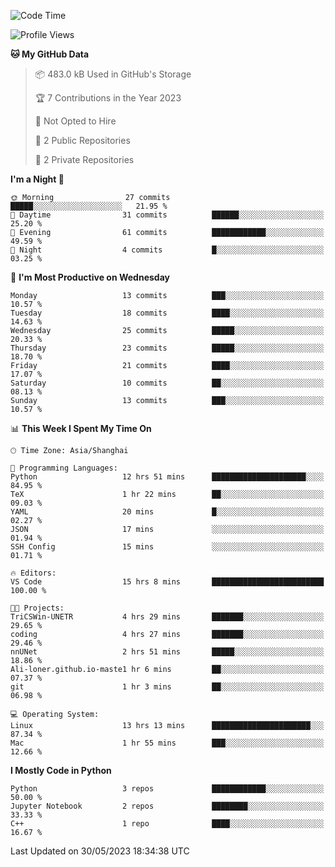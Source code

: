 <!--START_SECTION:waka-->
![Code Time](http://img.shields.io/badge/Code%20Time-132%20hrs%2033%20mins-blue)

![Profile Views](http://img.shields.io/badge/Profile%20Views-0-blue)

**🐱 My GitHub Data** 

> 📦 483.0 kB Used in GitHub's Storage 
 > 
> 🏆 7 Contributions in the Year 2023
 > 
> 🚫 Not Opted to Hire
 > 
> 📜 2 Public Repositories 
 > 
> 🔑 2 Private Repositories 
 > 
**I'm a Night 🦉** 

```text
🌞 Morning                27 commits          █████░░░░░░░░░░░░░░░░░░░░   21.95 % 
🌆 Daytime                31 commits          ██████░░░░░░░░░░░░░░░░░░░   25.20 % 
🌃 Evening                61 commits          ████████████░░░░░░░░░░░░░   49.59 % 
🌙 Night                  4 commits           █░░░░░░░░░░░░░░░░░░░░░░░░   03.25 % 
```
📅 **I'm Most Productive on Wednesday** 

```text
Monday                   13 commits          ███░░░░░░░░░░░░░░░░░░░░░░   10.57 % 
Tuesday                  18 commits          ████░░░░░░░░░░░░░░░░░░░░░   14.63 % 
Wednesday                25 commits          █████░░░░░░░░░░░░░░░░░░░░   20.33 % 
Thursday                 23 commits          █████░░░░░░░░░░░░░░░░░░░░   18.70 % 
Friday                   21 commits          ████░░░░░░░░░░░░░░░░░░░░░   17.07 % 
Saturday                 10 commits          ██░░░░░░░░░░░░░░░░░░░░░░░   08.13 % 
Sunday                   13 commits          ███░░░░░░░░░░░░░░░░░░░░░░   10.57 % 
```


📊 **This Week I Spent My Time On** 

```text
🕑︎ Time Zone: Asia/Shanghai

💬 Programming Languages: 
Python                   12 hrs 51 mins      █████████████████████░░░░   84.95 % 
TeX                      1 hr 22 mins        ██░░░░░░░░░░░░░░░░░░░░░░░   09.03 % 
YAML                     20 mins             █░░░░░░░░░░░░░░░░░░░░░░░░   02.27 % 
JSON                     17 mins             ░░░░░░░░░░░░░░░░░░░░░░░░░   01.94 % 
SSH Config               15 mins             ░░░░░░░░░░░░░░░░░░░░░░░░░   01.71 % 

🔥 Editors: 
VS Code                  15 hrs 8 mins       █████████████████████████   100.00 % 

🐱‍💻 Projects: 
TriCSWin-UNETR           4 hrs 29 mins       ███████░░░░░░░░░░░░░░░░░░   29.65 % 
coding                   4 hrs 27 mins       ███████░░░░░░░░░░░░░░░░░░   29.46 % 
nnUNet                   2 hrs 51 mins       █████░░░░░░░░░░░░░░░░░░░░   18.86 % 
Ali-loner.github.io-maste1 hr 6 mins         ██░░░░░░░░░░░░░░░░░░░░░░░   07.37 % 
git                      1 hr 3 mins         ██░░░░░░░░░░░░░░░░░░░░░░░   06.98 % 

💻 Operating System: 
Linux                    13 hrs 13 mins      ██████████████████████░░░   87.34 % 
Mac                      1 hr 55 mins        ███░░░░░░░░░░░░░░░░░░░░░░   12.66 % 
```

**I Mostly Code in Python** 

```text
Python                   3 repos             ████████████░░░░░░░░░░░░░   50.00 % 
Jupyter Notebook         2 repos             ████████░░░░░░░░░░░░░░░░░   33.33 % 
C++                      1 repo              ████░░░░░░░░░░░░░░░░░░░░░   16.67 % 
```




 Last Updated on 30/05/2023 18:34:38 UTC
<!--END_SECTION:waka-->
